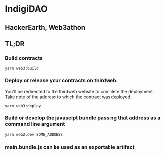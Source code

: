 # IndigiDAO
## HackerEarth, Web3athon

## TL;DR
### Build contracts
```
yarn web3:build
```
### Deploy or release your contracts on thirdweb. 
You'll be redirected to the thirdweb website to complete the deployment. Take note of the address to which the contract was deployed.
```
yarn web3:deploy
```
### Build or develop the javascipt bundle passing that address as a command line argument
```
yarn web2:dev SOME_ADDRESS
```
### main.bundle.js can be used as an exportable artifact